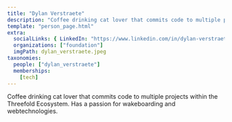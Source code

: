 ```yaml
---
title: "Dylan Verstraete"
description: "Coffee drinking cat lover that commits code to multiple projects within the Threefold Ecosystem."
template: "person_page.html"
extra:
  socialLinks: { LinkedIn: "https://www.linkedin.com/in/dylan-verstraete-229539a4/" }
  organizations: ["foundation"]
  imgPath: dylan_verstraete.jpeg
taxonomies:
  people: ["dylan_verstraete"]
  memberships:
    [tech]
---
```


Coffee drinking cat lover that commits code to multiple projects within the Threefold Ecosystem. Has a passion for wakeboarding and webtechnologies.